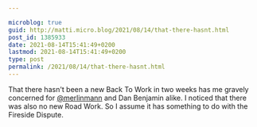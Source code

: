 ```yaml
---

microblog: true
guid: http://matti.micro.blog/2021/08/14/that-there-hasnt.html
post_id: 1385933
date: 2021-08-14T15:41:49+0200
lastmod: 2021-08-14T15:41:49+0200
type: post
permalink: /2021/08/14/that-there-hasnt.html
---
```

That there hasn't been a new Back To Work in two weeks has me gravely concerned for [@merlinmann](https://micro.blog/merlinmann) and Dan Benjamin alike. I noticed that there was also no new Road Work. So I assume it has something to do with the Fireside Dispute.
